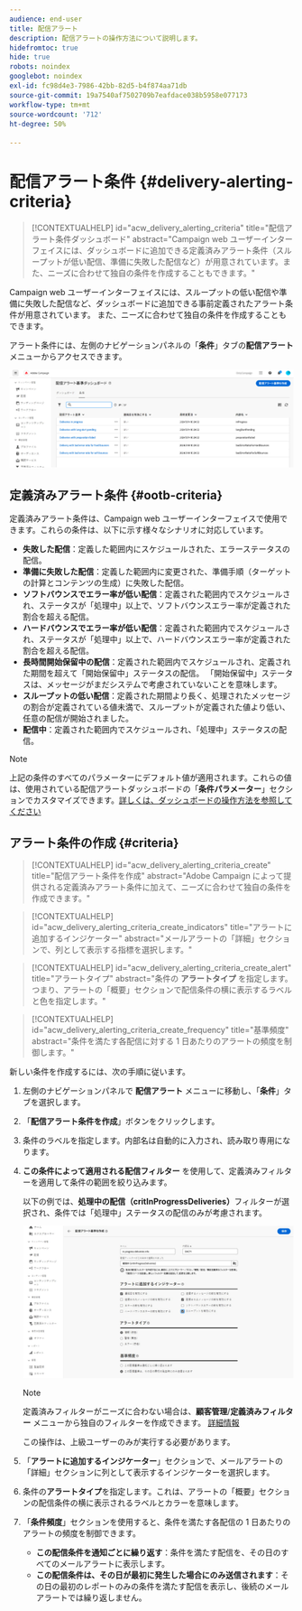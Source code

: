 ```yaml
---
audience: end-user
title: 配信アラート
description: 配信アラートの操作方法について説明します。
hidefromtoc: true
hide: true
robots: noindex
googlebot: noindex
exl-id: fc98d4e3-7986-42bb-82d5-b4f874aa71db
source-git-commit: 19a7540af7502709b7eafdace038b5958e077173
workflow-type: tm+mt
source-wordcount: '712'
ht-degree: 50%

---
```


# 配信アラート条件 {#delivery-alerting-criteria}

>[!CONTEXTUALHELP]
>id="acw_delivery_alerting_criteria"
>title="配信アラート条件ダッシュボード"
>abstract="Campaign web ユーザーインターフェイスには、ダッシュボードに追加できる定義済みアラート条件（スループットが低い配信、準備に失敗した配信など）が用意されています。また、ニーズに合わせて独自の条件を作成することもできます。"

Campaign web ユーザーインターフェイスには、スループットの低い配信や準備に失敗した配信など、ダッシュボードに追加できる事前定義されたアラート条件が用意されています。 また、ニーズに合わせて独自の条件を作成することもできます。

アラート条件には、左側のナビゲーションパネルの「**条件**」タブの&#x200B;**配信アラート**&#x200B;メニューからアクセスできます。

![ 配信アラート メニューに表示されるアラート条件のリスト ](assets/alerting-criteria-list.png)

## 定義済みアラート条件 {#ootb-criteria}

定義済みアラート条件は、Campaign web ユーザーインターフェイスで使用できます。これらの条件は、以下に示す様々なシナリオに対応しています。

* **失敗した配信**：定義した範囲内にスケジュールされた、エラーステータスの配信。
* **準備に失敗した配信**：定義した範囲内に変更された、準備手順（ターゲットの計算とコンテンツの生成）に失敗した配信。
* **ソフトバウンスでエラー率が低い配信**：定義された範囲内でスケジュールされ、ステータスが「処理中」以上で、ソフトバウンスエラー率が定義された割合を超える配信。
* **ハードバウンスでエラー率が低い配信**：定義された範囲内でスケジュールされ、ステータスが「処理中」以上で、ハードバウンスエラー率が定義された割合を超える配信。
* **長時間開始保留中の配信**：定義された範囲内でスケジュールされ、定義された期間を超えて「開始保留中」ステータスの配信。 「開始保留中」ステータスは、メッセージがまだシステムで考慮されていないことを意味します。
* **スループットの低い配信**：定義された期間より長く、処理されたメッセージの割合が定義されている値未満で、スループットが定義された値より低い、任意の配信が開始されました。
* **配信中**：定義された範囲内でスケジュールされ、「処理中」ステータスの配信。

>[!NOTE]
>
>上記の条件のすべてのパラメーターにデフォルト値が適用されます。これらの値は、使用されている配信アラートダッシュボードの「**条件パラメーター**」セクションでカスタマイズできます。[詳しくは、ダッシュボードの操作方法を参照してください](../msg/delivery-alerting-dashboards.md)

## アラート条件の作成 {#criteria}

>[!CONTEXTUALHELP]
>id="acw_delivery_alerting_criteria_create"
>title="配信アラート条件を作成"
>abstract="Adobe Campaign によって提供される定義済みアラート条件に加えて、ニーズに合わせて独自の条件を作成できます。"

>[!CONTEXTUALHELP]
>id="acw_delivery_alerting_criteria_create_indicators"
>title="アラートに追加するインジケーター"
>abstract="メールアラートの「詳細」セクションで、列として表示する指標を選択します。"

>[!CONTEXTUALHELP]
>id="acw_delivery_alerting_criteria_create_alert"
>title="アラートタイプ"
>abstract="条件の **アラートタイプ** を指定します。つまり、アラートの「概要」セクションで配信条件の横に表示するラベルと色を指定します。"

>[!CONTEXTUALHELP]
>id="acw_delivery_alerting_criteria_create_frequency"
>title="基準頻度"
>abstract="条件を満たす各配信に対する 1 日あたりのアラートの頻度を制御します。"

新しい条件を作成するには、次の手順に従います。

1. 左側のナビゲーションパネルで **配信アラート** メニューに移動し、「**条件**」タブを選択します。
1. 「**配信アラート条件を作成**」ボタンをクリックします。
1. 条件のラベルを指定します。内部名は自動的に入力され、読み取り専用になります。
1. **この条件によって適用される配信フィルター** を使用して、定義済みフィルターを適用して条件の範囲を絞り込みます。

   以下の例では、**処理中の配信（critInProgressDeliveries）**&#x200B;フィルターが選択され、条件では「処理中」ステータスの配信のみが考慮されます。

   ![ 選択したフィルターで条件プロパティにアラートを送信する例 ](assets/alerting-criteria-properties.png)

   >[!NOTE]
   >
   >定義済みフィルターがニーズに合わない場合は、**顧客管理**/**定義済みフィルター** メニューから独自のフィルターを作成できます。 [詳細情報](../get-started/predefined-filters.md)
   >
   >この操作は、上級ユーザーのみが実行する必要があります。

1. 「**アラートに追加するインジケーター**」セクションで、メールアラートの「詳細」セクションに列として表示するインジケーターを選択します。

1. 条件の&#x200B;**アラートタイプ**&#x200B;を指定します。これは、アラートの「概要」セクションの配信条件の横に表示されるラベルとカラーを意味します。

1. 「**条件頻度**」セクションを使用すると、条件を満たす各配信の 1 日あたりのアラートの頻度を制御できます。

   * **この配信条件を通知ごとに繰り返す**：条件を満たす配信を、その日のすべてのメールアラートに表示します。
   * **この配信条件は、その日が最初に発生した場合にのみ送信されます**：その日の最初のレポートのみの条件を満たす配信を表示し、後続のメールアラートでは繰り返しません。